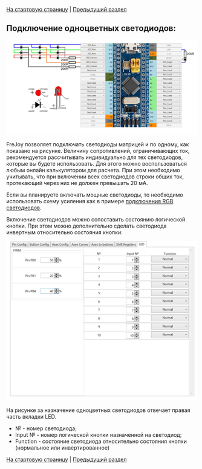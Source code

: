 

[На стартовую страницу](../README.md) | [Предыдущий раздел](Подключение-светодиодов.md)

## Подключение одноцветных светодиодов:

![L1](/images/L1.jpg)

FreJoy позволяет подключать светодиоды матрицей и по одному, как показано на рисунке. Величину сопротивлений, ограничивающих ток, рекомендуется рассчитывать индивидуально для тех светодиодов, которые вы будете использовать. Для этого можно воспользоваться любым онлайн калькулятором для расчета. При этом необходимо учитывать, что при включении всех светодиодов строки общих ток, протекающий через них не должен превышать 20 мА.

Если вы планируете включать мощные светодиоды, то необходимо использовать схему усиления как в примере [подключения RGB светодиодов](Подключение-RGB-светодиодов.md).

Включение светодиодов можно сопоставить состоянию логической кнопки. При этом можно дополнительно сделать светодиода инвертным относительно состояния кнопки:

![L3](/images/L3.jpg)

На рисунке за назначение одноцветных светодиодов отвечает правая часть вкладки LED.

- № - номер светодиода;
- Input № - номер логической кнопки назначенной на светодиод;
- Function - состояние светодиода относительно состояния кнопки (нормальное или инвертированное)

[На стартовую страницу](../README.md) | [Предыдущий раздел](Подключение-светодиодов.md)

